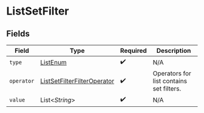 # ListSetFilter


## Fields

| Field                                                                                 | Type                                                                                  | Required                                                                              | Description                                                                           |
| ------------------------------------------------------------------------------------- | ------------------------------------------------------------------------------------- | ------------------------------------------------------------------------------------- | ------------------------------------------------------------------------------------- |
| `type`                                                                                | [ListEnum](../../models/components/ListEnum.md)                                       | :heavy_check_mark:                                                                    | N/A                                                                                   |
| `operator`                                                                            | [ListSetFilterFilterOperator](../../models/components/ListSetFilterFilterOperator.md) | :heavy_check_mark:                                                                    | Operators for list contains set filters.                                              |
| `value`                                                                               | List\<*String*>                                                                       | :heavy_check_mark:                                                                    | N/A                                                                                   |